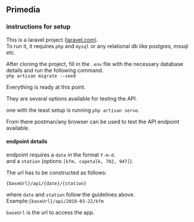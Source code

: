 ## Primedia

### instructions for setup
This is a laravel project ([laravel.com](laravel.com)).   
To run it, it requires `php` and `mysql` or any relational db like postgres, mssql etc.

After cloning the project, fill in the `.env` file with the necessary database details and run the following command.   
`php artisan migrate --seed`

Everything is ready at this point.

They are sevaral options available for testing the API.

one with the least setup is running `php artisan serve`.

From there postman/any browser can be used to test the API endpoint available.

#### endpoint details
 endpoint requires a `date` in the format `Y-m-d`.  
and a `station` (options `[kfm, capetalk, 702, 947]`).  

The url has to be constructed as follows:

`{baseUrl}/api/{date}/{station}`


where `date` and `station` follow the guidelines above.   
Example:`{baseUrl}/api/2019-03-22/kfm`

`baseUrl` is the url to access the app.
